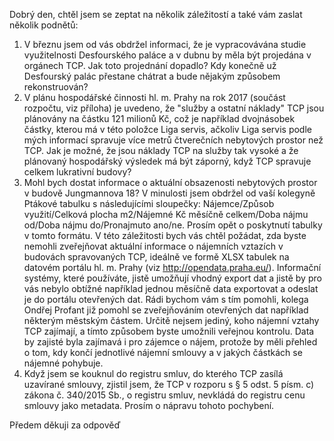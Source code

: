 Dobrý den, chtěl jsem se zeptat na několik záležitostí a také vám zaslat několik podnětů:

1) V březnu jsem od vás obdržel informaci, že je vypracovávána studie využitelnosti Desfourského paláce a v dubnu by měla být projedána v orgánech TCP. Jak toto projednání dopadlo? Kdy konečně už Desfourský palác přestane chátrat a bude nějakým způsobem rekonstruován?
2) V plánu hospodářské činnosti hl. m. Prahy na rok 2017 (součást rozpočtu, viz příloha) je uvedeno, že "služby a ostatní náklady" TCP jsou plánovány na částku 121 milionů Kč, což je například dvojnásobek částky, kterou má v této položce Liga servis, ačkoliv Liga servis podle mých informací spravuje více metrů čtverečních nebytových prostor než TCP. Jak je možné, že jsou náklady TCP na služby tak vysoké a že plánovaný hospodářský výsledek má být záporný, když TCP spravuje celkem lukrativní budovy?
3) Mohl bych dostat informace o aktuální obsazenosti nebytových prostor v budově Jungmannova 18? V minulosti jsem obdržel od vaší kolegyně Ptákové tabulku s následujícími sloupečky: Nájemce/Způsob využití/Celková plocha m2/Nájemné Kč měsíčně celkem/Doba nájmu od/Doba nájmu do/Pronajmuto ano/ne. Prosím opět o poskytnutí tabulky v tomto formátu. V této záležitosti bych vás chtěl požádat, zda byste nemohli zveřejňovat aktuální informace o nájemních vztazích v budovách spravovaných TCP, ideálně ve formě XLSX tabulek na datovém portálu hl. m. Prahy (viz http://opendata.praha.eu/). Informační systémy, které používáte, jistě umožňují vhodný export dat a jistě by pro vás nebylo obtížné například jednou měsíčně data exportovat a odeslat je do portálu otevřených dat. Rádi bychom vám s tím pomohli, kolega Ondřej Profant již pomohl se zveřejňováním otevřených dat například některým městským částem. Určitě nejsem jediný, koho nájemní vztahy TCP zajímají, a tímto způsobem byste umožnili veřejnou kontrolu. Data by zajisté byla zajímavá i pro zájemce o nájem, protože by měli přehled o tom, kdy končí jednotlivé nájemní smlouvy a v jakých částkách se nájemné pohybuje.
4) Když jsem se kouknul do registru smluv, do kterého TCP zasílá uzavírané smlouvy, zjistil jsem, že TCP v rozporu s § 5 odst. 5 písm. c) zákona č. 340/2015 Sb., o registru smluv, nevkládá do registru cenu smlouvy jako metadata. Prosím o nápravu tohoto pochybení.

Předem děkuji za odpověď
